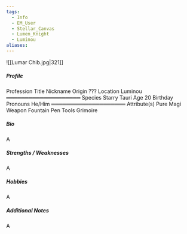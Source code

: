 ```yaml
---
tags:
  - Info
  - EM_User
  - Stellar_Canvas
  - Lumen_Knight
  - Luminou
aliases:
---
```

![[Lumar Chib.jpg|321]]


##### Profile
Profession 
Title 
Nickname 
Origin  ???
Location  Luminou
════════════════════
Species  Starry Tauri
Age  20
Birthday 
Pronouns  He/Him
════════════════════
Attribute(s)  Pure Magi
Weapon  Fountain Pen
Tools  Grimoire

##### Bio

A


##### Strengths / Weaknesses

A


##### Hobbies

A


##### Additional Notes

A